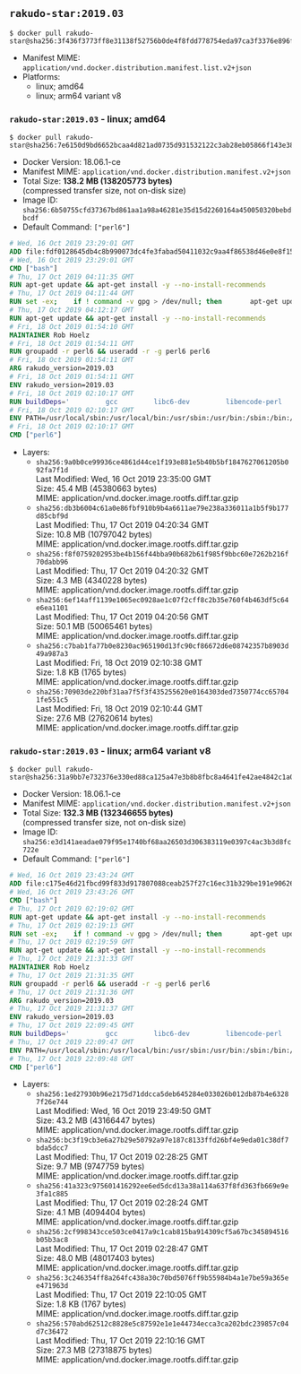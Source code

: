 ## `rakudo-star:2019.03`

```console
$ docker pull rakudo-star@sha256:3f436f3773ff8e31138f52756b0de4f8fdd778754eda97ca3f3376e896f1bc9f
```

-	Manifest MIME: `application/vnd.docker.distribution.manifest.list.v2+json`
-	Platforms:
	-	linux; amd64
	-	linux; arm64 variant v8

### `rakudo-star:2019.03` - linux; amd64

```console
$ docker pull rakudo-star@sha256:7e6150d9bd6652bcaa4d821ad0735d931532122c3ab28eb05866f143e3867786
```

-	Docker Version: 18.06.1-ce
-	Manifest MIME: `application/vnd.docker.distribution.manifest.v2+json`
-	Total Size: **138.2 MB (138205773 bytes)**  
	(compressed transfer size, not on-disk size)
-	Image ID: `sha256:6b50755cfd37367bd861aa1a98a46281e35d15d2260164a450050320bebdbcdf`
-	Default Command: `["perl6"]`

```dockerfile
# Wed, 16 Oct 2019 23:29:01 GMT
ADD file:fdf0128645db4c8b990073dc4fe3fabad50411032c9aa4f86538d46e0e8f158f in / 
# Wed, 16 Oct 2019 23:29:01 GMT
CMD ["bash"]
# Thu, 17 Oct 2019 04:11:35 GMT
RUN apt-get update && apt-get install -y --no-install-recommends 		ca-certificates 		curl 		netbase 		wget 	&& rm -rf /var/lib/apt/lists/*
# Thu, 17 Oct 2019 04:11:44 GMT
RUN set -ex; 	if ! command -v gpg > /dev/null; then 		apt-get update; 		apt-get install -y --no-install-recommends 			gnupg 			dirmngr 		; 		rm -rf /var/lib/apt/lists/*; 	fi
# Thu, 17 Oct 2019 04:12:17 GMT
RUN apt-get update && apt-get install -y --no-install-recommends 		bzr 		git 		mercurial 		openssh-client 		subversion 				procps 	&& rm -rf /var/lib/apt/lists/*
# Fri, 18 Oct 2019 01:54:10 GMT
MAINTAINER Rob Hoelz
# Fri, 18 Oct 2019 01:54:11 GMT
RUN groupadd -r perl6 && useradd -r -g perl6 perl6
# Fri, 18 Oct 2019 01:54:11 GMT
ARG rakudo_version=2019.03
# Fri, 18 Oct 2019 01:54:11 GMT
ENV rakudo_version=2019.03
# Fri, 18 Oct 2019 02:10:17 GMT
RUN buildDeps='         gcc         libc6-dev         libencode-perl         make     '         url="https://rakudostar.com/files/star/rakudo-star-${rakudo_version}.tar.gz"     keyserver='ha.pool.sks-keyservers.net'     keyfp='ECF8B611205B447E091246AF959E3D6197190DD5 7A6C9EB8809CFEAF0ED4E09F18C438E6FF24326D'     tmpdir="$(mktemp -d)"     && set -x     && export GNUPGHOME="$tmpdir"     && apt-get update     && apt-get --yes install --no-install-recommends $buildDeps     && rm -rf /var/lib/apt/lists/*     && mkdir ${tmpdir}/rakudo         && curl -fsSL ${url}.asc -o ${tmpdir}/rakudo.tar.gz.asc     && curl -fsSL $url -o ${tmpdir}/rakudo.tar.gz     && gpg --batch --keyserver $keyserver --recv-keys $keyfp     && gpg --batch --verify ${tmpdir}/rakudo.tar.gz.asc ${tmpdir}/rakudo.tar.gz         && tar xzf ${tmpdir}/rakudo.tar.gz --strip-components=1 -C ${tmpdir}/rakudo     && (         cd ${tmpdir}/rakudo         && perl Configure.pl --prefix=/usr --gen-moar         && make install     )     && rm -rf $tmpdir     && apt-get purge -y --auto-remove $buildDeps
# Fri, 18 Oct 2019 02:10:17 GMT
ENV PATH=/usr/local/sbin:/usr/local/bin:/usr/sbin:/usr/bin:/sbin:/bin:/usr/share/perl6/site/bin
# Fri, 18 Oct 2019 02:10:17 GMT
CMD ["perl6"]
```

-	Layers:
	-	`sha256:9a0b0ce99936ce4861d44ce1f193e881e5b40b5bf1847627061205b092fa7f1d`  
		Last Modified: Wed, 16 Oct 2019 23:35:00 GMT  
		Size: 45.4 MB (45380663 bytes)  
		MIME: application/vnd.docker.image.rootfs.diff.tar.gzip
	-	`sha256:db3b6004c61a0e86fbf910b9b4a6611ae79e238a336011a1b5f9b177d85cbf9d`  
		Last Modified: Thu, 17 Oct 2019 04:20:34 GMT  
		Size: 10.8 MB (10797042 bytes)  
		MIME: application/vnd.docker.image.rootfs.diff.tar.gzip
	-	`sha256:f8f0759202953be4b156f44bba90b682b61f985f9bbc60e7262b216f70dabb96`  
		Last Modified: Thu, 17 Oct 2019 04:20:32 GMT  
		Size: 4.3 MB (4340228 bytes)  
		MIME: application/vnd.docker.image.rootfs.diff.tar.gzip
	-	`sha256:6ef14aff1139e1065ec0928ae1c07f2cff8c2b35e760f4b463df5c64e6ea1101`  
		Last Modified: Thu, 17 Oct 2019 04:20:56 GMT  
		Size: 50.1 MB (50065461 bytes)  
		MIME: application/vnd.docker.image.rootfs.diff.tar.gzip
	-	`sha256:c7bab1fa77b0e8230ac965190d13fc90cf86672d6e08742357b8903d49a987a3`  
		Last Modified: Fri, 18 Oct 2019 02:10:38 GMT  
		Size: 1.8 KB (1765 bytes)  
		MIME: application/vnd.docker.image.rootfs.diff.tar.gzip
	-	`sha256:70903de220bf31aa7f5f3f435255620e0164303ded7350774cc657041fe551c5`  
		Last Modified: Fri, 18 Oct 2019 02:10:44 GMT  
		Size: 27.6 MB (27620614 bytes)  
		MIME: application/vnd.docker.image.rootfs.diff.tar.gzip

### `rakudo-star:2019.03` - linux; arm64 variant v8

```console
$ docker pull rakudo-star@sha256:31a9bb7e732376e330ed88ca125a47e3b8b8fbc8a4641fe42ae4842c1a066f5d
```

-	Docker Version: 18.06.1-ce
-	Manifest MIME: `application/vnd.docker.distribution.manifest.v2+json`
-	Total Size: **132.3 MB (132346655 bytes)**  
	(compressed transfer size, not on-disk size)
-	Image ID: `sha256:e3d141aeadae079f95e1740bf68aa26503d306383119e0397c4ac3b3d8fc722e`
-	Default Command: `["perl6"]`

```dockerfile
# Wed, 16 Oct 2019 23:43:24 GMT
ADD file:c175e46d21fbcd99f833d917807088ceab257f27c16ec31b329be191e90626e0 in / 
# Wed, 16 Oct 2019 23:43:26 GMT
CMD ["bash"]
# Thu, 17 Oct 2019 02:19:02 GMT
RUN apt-get update && apt-get install -y --no-install-recommends 		ca-certificates 		curl 		netbase 		wget 	&& rm -rf /var/lib/apt/lists/*
# Thu, 17 Oct 2019 02:19:13 GMT
RUN set -ex; 	if ! command -v gpg > /dev/null; then 		apt-get update; 		apt-get install -y --no-install-recommends 			gnupg 			dirmngr 		; 		rm -rf /var/lib/apt/lists/*; 	fi
# Thu, 17 Oct 2019 02:19:59 GMT
RUN apt-get update && apt-get install -y --no-install-recommends 		bzr 		git 		mercurial 		openssh-client 		subversion 				procps 	&& rm -rf /var/lib/apt/lists/*
# Thu, 17 Oct 2019 21:31:33 GMT
MAINTAINER Rob Hoelz
# Thu, 17 Oct 2019 21:31:35 GMT
RUN groupadd -r perl6 && useradd -r -g perl6 perl6
# Thu, 17 Oct 2019 21:31:36 GMT
ARG rakudo_version=2019.03
# Thu, 17 Oct 2019 21:31:37 GMT
ENV rakudo_version=2019.03
# Thu, 17 Oct 2019 22:09:45 GMT
RUN buildDeps='         gcc         libc6-dev         libencode-perl         make     '         url="https://rakudostar.com/files/star/rakudo-star-${rakudo_version}.tar.gz"     keyserver='ha.pool.sks-keyservers.net'     keyfp='ECF8B611205B447E091246AF959E3D6197190DD5 7A6C9EB8809CFEAF0ED4E09F18C438E6FF24326D'     tmpdir="$(mktemp -d)"     && set -x     && export GNUPGHOME="$tmpdir"     && apt-get update     && apt-get --yes install --no-install-recommends $buildDeps     && rm -rf /var/lib/apt/lists/*     && mkdir ${tmpdir}/rakudo         && curl -fsSL ${url}.asc -o ${tmpdir}/rakudo.tar.gz.asc     && curl -fsSL $url -o ${tmpdir}/rakudo.tar.gz     && gpg --batch --keyserver $keyserver --recv-keys $keyfp     && gpg --batch --verify ${tmpdir}/rakudo.tar.gz.asc ${tmpdir}/rakudo.tar.gz         && tar xzf ${tmpdir}/rakudo.tar.gz --strip-components=1 -C ${tmpdir}/rakudo     && (         cd ${tmpdir}/rakudo         && perl Configure.pl --prefix=/usr --gen-moar         && make install     )     && rm -rf $tmpdir     && apt-get purge -y --auto-remove $buildDeps
# Thu, 17 Oct 2019 22:09:47 GMT
ENV PATH=/usr/local/sbin:/usr/local/bin:/usr/sbin:/usr/bin:/sbin:/bin:/usr/share/perl6/site/bin
# Thu, 17 Oct 2019 22:09:48 GMT
CMD ["perl6"]
```

-	Layers:
	-	`sha256:1ed27930b96e2175d71ddcca5deb645284e033026b012db87b4e63287f26e744`  
		Last Modified: Wed, 16 Oct 2019 23:49:50 GMT  
		Size: 43.2 MB (43166447 bytes)  
		MIME: application/vnd.docker.image.rootfs.diff.tar.gzip
	-	`sha256:bc3f19cb3e6a27b29e50792a97e187c8133ffd26bf4e9eda01c38df7bda5dcc7`  
		Last Modified: Thu, 17 Oct 2019 02:28:25 GMT  
		Size: 9.7 MB (9747759 bytes)  
		MIME: application/vnd.docker.image.rootfs.diff.tar.gzip
	-	`sha256:41a323c975601416292ee6ed5dcd13a38a114a637f8fd363fb669e9e3fa1c885`  
		Last Modified: Thu, 17 Oct 2019 02:28:24 GMT  
		Size: 4.1 MB (4094404 bytes)  
		MIME: application/vnd.docker.image.rootfs.diff.tar.gzip
	-	`sha256:2cf998343cce503ce0417a9c1cab815ba914309cf5a67bc345894516b05b3ac8`  
		Last Modified: Thu, 17 Oct 2019 02:28:47 GMT  
		Size: 48.0 MB (48017403 bytes)  
		MIME: application/vnd.docker.image.rootfs.diff.tar.gzip
	-	`sha256:3c246354ff8a264fc438a30c70bd5076ff9b55984b4a1e7be59a365ee471963d`  
		Last Modified: Thu, 17 Oct 2019 22:10:05 GMT  
		Size: 1.8 KB (1767 bytes)  
		MIME: application/vnd.docker.image.rootfs.diff.tar.gzip
	-	`sha256:570abd62512c8828e5c87592e1e1e44734ecca3ca202bdc239857c04d7c36472`  
		Last Modified: Thu, 17 Oct 2019 22:10:16 GMT  
		Size: 27.3 MB (27318875 bytes)  
		MIME: application/vnd.docker.image.rootfs.diff.tar.gzip
